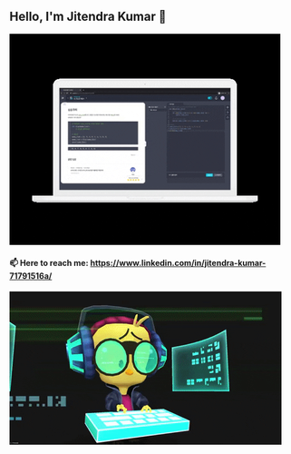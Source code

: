 ## Hello, I'm Jitendra Kumar 👋
![learn-coding](https://github.com/Repidex/Repidex/blob/main/learncoding.gif)

#### 📫 Here to reach me: https://www.linkedin.com/in/jitendra-kumar-71791516a/
![fun-fact](https://github.com/Repidex/Repidex/blob/main/funcode.gif)

